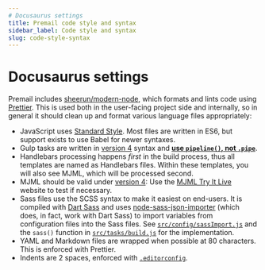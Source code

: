 ```yaml
---
# Docusaurus settings
title: Premail code style and syntax
sidebar_label: Code style and syntax
slug: code-style-syntax
---
```

# Docusaurus settings

Premail includes [sheerun/modern-node](https://github.com/sheerun/modern-node),
which formats and lints code using [Prettier](https://prettier.io/). This is
used both in the user-facing project side and internally, so in general it
should clean up and format various language files appropriately:

- JavaScript uses [Standard Style](https://standardjs.com/). Most files are
  written in ES6, but support exists to use Babel for newer syntaxes.
- Gulp tasks are written in
  [version 4](https://gulpjs.com/docs/en/getting-started/creating-tasks) syntax
  and
  **[use `pipeline()`, not `.pipe`](https://github.com/gulpjs/gulp/discussions/2586)**.
- Handlebars processing happens _first_ in the build process, thus all templates
  are named as Handlebars files. Within these templates, you will also see MJML,
  which will be processed second.
- MJML should be valid under
  [version 4](https://github.com/mjmlio/mjml/releases): Use the
  [MJML Try It Live](https://mjml.io/try-it-live/) website to test if necessary.
- Sass files use the SCSS syntax to make it easiest on end-users. It is compiled
  with [Dart Sass](https://sass-lang.com/dart-sass) and uses
  [node-sass-json-importer](https://github.com/pmowrer/node-sass-json-importer)
  (which does, in fact, work with Dart Sass) to import variables from
  configuration files into the Sass files. See
  [`src/config/sassImport.js`](https://github.com/premail/premail/tree/main/src/config/sassImport.js)
  and the `sass()` function in
  [`src/tasks/build.js`](https://github.com/premail/premail/tree/main/src/tasks/build.js)
  for the implementation.
- YAML and Markdown files are wrapped when possible at 80 characters. This is
  enforced with Prettier.
- Indents are 2 spaces, enforced with
  [`.editorconfig`](https://github.com/premail/premail/tree/main/.editorconfig).
